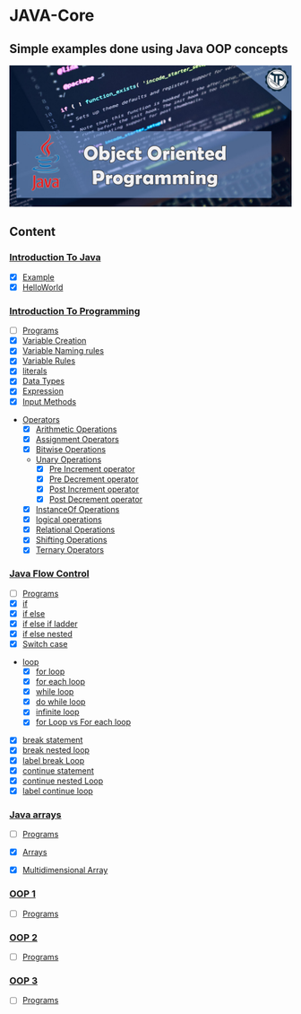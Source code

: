 # JAVA-Core
## Simple examples done using Java OOP concepts

![JAVA-Core](JavCore.jpg)

## Content

### [Introduction To Java](Introduction_To_Java)

- [x] [Example](Introduction_To_Java/src/Example.java)
- [x] [HelloWorld](Introduction_To_Java/src/HelloWorld.java)

### [Introduction To Programming](Introduction_To_Programming)
- [ ] [Programs](Introduction_To_Programming/src/Programs)
- [x] [Variable Creation](Introduction_To_Programming/src/Variable_creation.java)
- [x] [Variable Naming rules](Introduction_To_Programming/src/Variable_Naming_Rules.java)
- [x] [Variable Rules](Introduction_To_Programming/src/Variable_Naming_Rules.java)
- [x] [literals](Introduction_To_Programming/src/literals.java)
- [x] [Data Types](Introduction_To_Programming/src/DataType.java)
- [x] [Expression](Introduction_To_Programming/src/Expressions.java)
- [x] [Input Methods](Introduction_To_Programming/src/Input.java)
- [Operators](Introduction_To_Programming/src/Operators)
  - [x] [Arithmetic Operations](Introduction_To_Programming/src/Operators/Arithmetic_Operator.java)
  - [x] [Assignment Operators](Introduction_To_Programming/src/Operators/Assignment_Operator.java)
  - [x] [Bitwise Operations](Introduction_To_Programming/src/Operators/Bitwise_Operator.java)
  - [Unary Operations](Introduction_To_Programming/src/Operators/Unary_Operators)
    - [x] [Pre Increment operator](Introduction_To_Programming/src/Operators/Unary_Operators/Pre_Increment_Operator.java)
    - [x] [Pre Decrement operator](Introduction_To_Programming/src/Operators/Unary_Operators/Pre_Decrement_Operator.java)
    - [x] [Post Increment operator](Introduction_To_Programming/src/Operators/Unary_Operators/Post_Increment_Operator.java)
    - [x] [Post Decrement operator](Introduction_To_Programming/src/Operators/Unary_Operators/Post_Decrement_Operator.java)
  - [x] [InstanceOf Operations](Introduction_To_Programming/src/Operators/InstanceOf_Operator.java)
  - [x] [logical operations](Introduction_To_Programming/src/Operators/logical_Operator.java)
  - [x] [Relational Operations](Introduction_To_Programming/src/Operators/Relational_Operator.java)
  - [x] [Shifting Operations](Introduction_To_Programming/src/Operators/Shift_Operator.java)
  - [x] [Ternary Operators](Introduction_To_Programming/src/Operators/Ternary_Operator.java)

### [Java Flow Control](Java_Flow_Control)
- [ ] [Programs](Java_Flow_Control/src/Programs)
- [x] [if](Java_Flow_Control/src/If.java)
- [x] [if else](Java_Flow_Control/src/If_else.java)
- [x] [if else if ladder](Java_Flow_Control/src/ladder_if_else_if.java)
- [x] [if else nested](Java_Flow_Control/src/Nested_If_else.java)
- [x] [Switch case](Java_Flow_Control/src/Switch_Case.java)
- [loop](Java_Flow_Control/src/Loop)
  - [x] [for loop](Java_Flow_Control/src/Loop/For_Loop.java)
  - [x] [for each loop](Java_Flow_Control/src/Loop/For_each_loop.java)
  - [x] [while loop](Java_Flow_Control/src/Loop/While_loop.java)
  - [x] [do while loop](Java_Flow_Control/src/Loop/Do_While_loop.java)
  - [x] [infinite loop](Java_Flow_Control/src/Loop/Infinite_for_Loop.java)
  - [x] [for Loop vs For each loop](Java_Flow_Control/src/Loop/for_loop_VS_For_each_loop.java)
- [x] [break statement](Java_Flow_Control/src/Break.java)
- [x] [break nested loop](Java_Flow_Control/src/Break_nested_loop.java)
- [x] [label break Loop](Java_Flow_Control/src/Label_break_statement.java)
- [x] [continue statement](Java_Flow_Control/src/Continue.java)
- [x] [continue nested Loop](Java_Flow_Control/src/Continue_nested_loop.java)
- [x] [label continue loop](Java_Flow_Control/src/Label_continue_statement.java)

### [Java arrays](Arrays)
- [ ] [Programs](Arrays/src/programs)
- [x] [Arrays](Arrays/src/Arrays.java) 
- [x] [Multidimensional Array](Arrays/src/Multidimensional_Arrays.java)


### [OOP 1]()
- [ ] [Programs](OOP_1/src/Programs)

### [OOP 2]()
- [ ] [Programs](OOP_2/src/Programs)

### [OOP 3]()
- [ ] [Programs](OOP_3/src/Programs)

